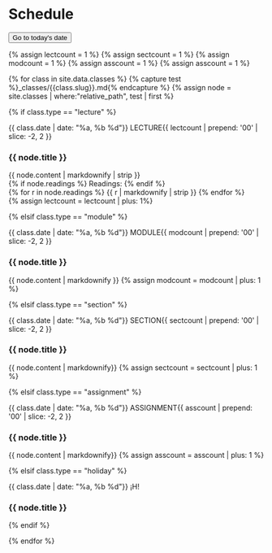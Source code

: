 <link rel="stylesheet" href="css/schedule.css">


# Schedule
<button class="button" id="dateButton">Go to today's date</button> 

<script type="text/javascript" src="scripts/currentDate.js"></script>

{% assign lectcount = 1 %}
{% assign sectcount = 1 %}
{% assign modcount = 1 %}
{% assign asscount = 1 %}
{% assign asscount = 1 %}

{% for class in site.data.classes %}
{% capture test %}_classes/{{class.slug}}.md{% endcapture %}
{% assign node = site.classes | where:"relative_path", test | first %}

{% if class.type == "lecture" %}
<div class="lecture"  id="rPerClass">
<div class="titleparent">
<div class="two-column2">
<span id="{{ class.date | date_to_string }}" class="tdate">
  {{ class.date | date: "%a, %b %d"}}
</span> 
<span class="tnumber"> LECTURE{{ lectcount | prepend: '00' | slice: -2, 2 }}</span>
</div>
<div class="two-column1">
<h3><span class="ttitle"> {{ node.title }}</span></h3>
</div>
</div>
<div class="parent">
<div class="two-column2">
{{ node.content | markdownify | strip }}
</div>
<div class="two-column1">
{% if node.readings %}
Readings:
{% endif %}
<div class="readings">
{% for r in node.readings %}
{{ r | markdownify | strip }}
{% endfor %}
</div>
{% assign lectcount = lectcount | plus: 1%}
</div>
</div>
</div>


{% elsif class.type == "module" %}
<div class="module" id="rPerClass">
<div class="titleparent">
<div class="two-column2">
<span id="{{ class.date | date_to_string }}" class="tdate">
  {{ class.date | date: "%a, %b %d"}}
</span> 
<span class="tnumber"> MODULE{{ modcount | prepend: '00' | slice: -2, 2 }}</span>
</div>
<div class="two-column1">
<h3><span class="ttitle"> {{ node.title }}</span></h3>
</div>
</div>
{{ node.content | markdownify }}
{% assign modcount = modcount | plus: 1 %}
</div>


{% elsif class.type == "section" %}
<div class="section" id="rPerClass">
<div class="titleparent">
<div class="two-column2">
<span id="{{ class.date | date_to_string }}" class="tdate">
  {{ class.date | date: "%a, %b %d"}}
</span> 
<span class="tnumber"> SECTION{{ sectcount | prepend: '00' | slice: -2, 2 }}</span>
</div>
<div class="two-column1">
<h3><span class="ttitle"> {{ node.title }}</span></h3>
</div>
</div>
{{ node.content | markdownify}}
{% assign sectcount = sectcount | plus: 1 %}
</div>

{% elsif class.type == "assignment" %}
<div class="assignment" id="rPerClass">
<div class="titleparent">
<div class="two-column2">
<span id="{{ class.date | date_to_string }}" class="tdate">
  {{ class.date | date: "%a, %b %d"}}
</span> 
<span class="tnumber"> ASSIGNMENT{{ asscount | prepend: '00' | slice: -2, 2 }}</span>
</div>
<div class="two-column1">
<h3><span class="ttitle"> {{ node.title }} </span></h3>
</div>
</div>
{{ node.content | markdownify}}
{% assign asscount = asscount | plus: 1 %}
</div>

{% elsif class.type == "holiday" %}
<div class="holiday" id="rPerClass">
<div class="titleparent">
<div class="two-column2">
<span id="{{ class.date | date_to_string }}" class="tdate">
  {{ class.date | date: "%a, %b %d"}}
</span> 
<span class="tnumber"> ¡H!</span>
</div>
<div class="two-column1">
<h3><span class="ttitle"> {{ node.title }}</span></h3>
</div>
</div>
</div>
{% endif %}
  
{% endfor %}


